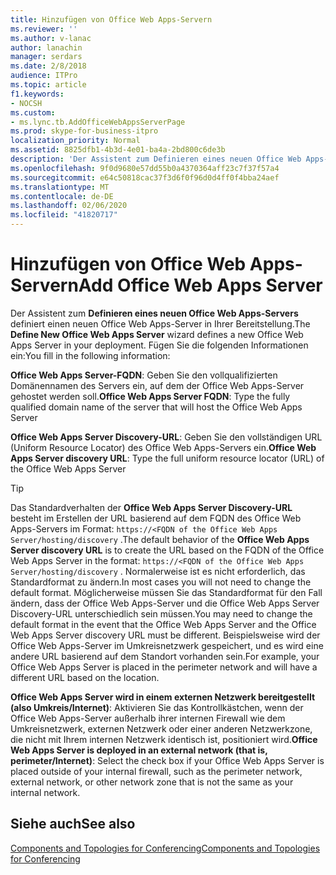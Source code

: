 ```yaml
---
title: Hinzufügen von Office Web Apps-Servern
ms.reviewer: ''
ms.author: v-lanac
author: lanachin
manager: serdars
ms.date: 2/8/2018
audience: ITPro
ms.topic: article
f1.keywords:
- NOCSH
ms.custom:
- ms.lync.tb.AddOfficeWebAppsServerPage
ms.prod: skype-for-business-itpro
localization_priority: Normal
ms.assetid: 8825dfb1-4b3d-4e01-ba4a-2bd800c6de3b
description: 'Der Assistent zum Definieren eines neuen Office Web Apps-Servers definiert einen neuen Office Web Apps-Server in Ihrer Bereitstellung. Fügen Sie die folgenden Informationen ein:'
ms.openlocfilehash: 9f0d9680e57dd55b0a4370364aff23c7f37f57a4
ms.sourcegitcommit: e64c50818cac37f3d6f0f96d0d4ff0f4bba24aef
ms.translationtype: MT
ms.contentlocale: de-DE
ms.lasthandoff: 02/06/2020
ms.locfileid: "41820717"
---
```

# <a name="add-office-web-apps-server"></a><span data-ttu-id="10c55-104">Hinzufügen von Office Web Apps-Servern</span><span class="sxs-lookup"><span data-stu-id="10c55-104">Add Office Web Apps Server</span></span>

<span data-ttu-id="10c55-105">Der Assistent zum **Definieren eines neuen Office Web Apps-Servers** definiert einen neuen Office Web Apps-Server in Ihrer Bereitstellung.</span><span class="sxs-lookup"><span data-stu-id="10c55-105">The **Define New Office Web Apps Server** wizard defines a new Office Web Apps Server in your deployment.</span></span> <span data-ttu-id="10c55-106">Fügen Sie die folgenden Informationen ein:</span><span class="sxs-lookup"><span data-stu-id="10c55-106">You fill in the following information:</span></span>

 <span data-ttu-id="10c55-107">**Office Web Apps Server-FQDN**: Geben Sie den vollqualifizierten Domänennamen des Servers ein, auf dem der Office Web Apps-Server gehostet werden soll.</span><span class="sxs-lookup"><span data-stu-id="10c55-107">**Office Web Apps Server FQDN**: Type the fully qualified domain name of the server that will host the Office Web Apps Server</span></span>

 <span data-ttu-id="10c55-108">**Office Web Apps Server Discovery-URL**: Geben Sie den vollständigen URL (Uniform Resource Locator) des Office Web Apps-Servers ein.</span><span class="sxs-lookup"><span data-stu-id="10c55-108">**Office Web Apps Server discovery URL**: Type the full uniform resource locator (URL) of the Office Web Apps Server</span></span>

> [!TIP]
> <span data-ttu-id="10c55-109">Das Standardverhalten der **Office Web Apps Server Discovery-URL** besteht im Erstellen der URL basierend auf dem FQDN des Office Web Apps-Servers im Format: `https://<FQDN of the Office Web Apps Server/hosting/discovery` .</span><span class="sxs-lookup"><span data-stu-id="10c55-109">The default behavior of the **Office Web Apps Server discovery URL** is to create the URL based on the FQDN of the Office Web Apps Server in the format: `https://<FQDN of the Office Web Apps Server/hosting/discovery` .</span></span> <span data-ttu-id="10c55-110">Normalerweise ist es nicht erforderlich, das Standardformat zu ändern.</span><span class="sxs-lookup"><span data-stu-id="10c55-110">In most cases you will not need to change the default format.</span></span> <span data-ttu-id="10c55-111">Möglicherweise müssen Sie das Standardformat für den Fall ändern, dass der Office Web Apps-Server und die Office Web Apps Server Discovery-URL unterschiedlich sein müssen.</span><span class="sxs-lookup"><span data-stu-id="10c55-111">You may need to change the default format in the event that the Office Web Apps Server and the Office Web Apps Server discovery URL must be different.</span></span> <span data-ttu-id="10c55-112">Beispielsweise wird der Office Web Apps-Server im Umkreisnetzwerk gespeichert, und es wird eine andere URL basierend auf dem Standort vorhanden sein.</span><span class="sxs-lookup"><span data-stu-id="10c55-112">For example, your Office Web Apps Server is placed in the perimeter network and will have a different URL based on the location.</span></span>

 <span data-ttu-id="10c55-113">**Office Web Apps Server wird in einem externen Netzwerk bereitgestellt (also Umkreis/Internet)**: Aktivieren Sie das Kontrollkästchen, wenn der Office Web Apps-Server außerhalb ihrer internen Firewall wie dem Umkreisnetzwerk, externen Netzwerk oder einer anderen Netzwerkzone, die nicht mit Ihrem internen Netzwerk identisch ist, positioniert wird.</span><span class="sxs-lookup"><span data-stu-id="10c55-113">**Office Web Apps Server is deployed in an external network (that is, perimeter/Internet)**: Select the check box if your Office Web Apps Server is placed outside of your internal firewall, such as the perimeter network, external network, or other network zone that is not the same as your internal network.</span></span>

## <a name="see-also"></a><span data-ttu-id="10c55-114">Siehe auch</span><span class="sxs-lookup"><span data-stu-id="10c55-114">See also</span></span>

[<span data-ttu-id="10c55-115">Components and Topologies for Conferencing</span><span class="sxs-lookup"><span data-stu-id="10c55-115">Components and Topologies for Conferencing</span></span>](https://technet.microsoft.com/library/eb83052a-3360-4ba1-a6a0-6ee419942809.aspx)
